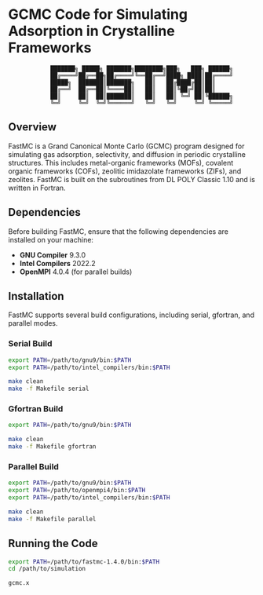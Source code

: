 # GCMC Code for Simulating Adsorption in Crystalline Frameworks

                ███████╗ █████╗ ███████╗████████╗███╗   ███╗ ██████╗
                ██╔════╝██╔══██╗██╔════╝╚══██╔══╝████╗ ████║██╔════╝
                █████╗  ███████║███████╗   ██║   ██╔████╔██║██║     
                ██╔══╝  ██╔══██║╚════██║   ██║   ██║╚██╔╝██║██║     
                ██║     ██║  ██║███████║   ██║   ██║ ╚═╝ ██║╚██████╗
                ╚═╝     ╚═╝  ╚═╝╚══════╝   ╚═╝   ╚═╝     ╚═╝ ╚═════╝

## Overview
FastMC is a Grand Canonical Monte Carlo (GCMC) program designed for simulating gas adsorption, selectivity, and diffusion in periodic crystalline structures. This includes metal-organic frameworks (MOFs), covalent organic frameworks (COFs), zeolitic imidazolate frameworks (ZIFs), and zeolites. FastMC is built on the subroutines from DL POLY Classic 1.10 and is written in Fortran.

## Dependencies
Before building FastMC, ensure that the following dependencies are installed on your machine:
- **GNU Compiler** 9.3.0
- **Intel Compilers** 2022.2
- **OpenMPI** 4.0.4 (for parallel builds)

## Installation
FastMC supports several build configurations, including serial, gfortran, and parallel modes.

### Serial Build
```bash
export PATH=/path/to/gnu9/bin:$PATH
export PATH=/path/to/intel_compilers/bin:$PATH

make clean
make -f Makefile serial
```

### Gfortran Build
```bash
export PATH=/path/to/gnu9/bin:$PATH

make clean
make -f Makefile gfortran
```

### Parallel Build
```bash
export PATH=/path/to/gnu9/bin:$PATH
export PATH=/path/to/openmpi4/bin:$PATH
export PATH=/path/to/intel_compilers/bin:$PATH

make clean
make -f Makefile parallel
```

## Running the Code
```bash
export PATH=/path/to/fastmc-1.4.0/bin:$PATH
cd /path/to/simulation

gcmc.x
```